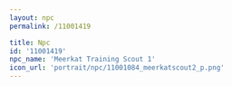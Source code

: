 ```yaml
---
layout: npc
permalink: /11001419

title: Npc
id: '11001419'
npc_name: 'Meerkat Training Scout 1'
icon_url: 'portrait/npc/11001084_meerkatscout2_p.png'
---
```

